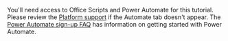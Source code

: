 You'll need access to Office Scripts and Power Automate for this tutorial. Please review the [Platform support](../platform-limits#platform-support) if the Automate tab doesn't appear. The [Power Automate sign-up FAQ](/power-automate/organization-q-and-a) has information on getting started with Power Automate.
